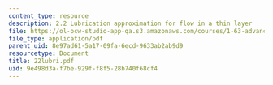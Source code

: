 ```yaml
---
content_type: resource
description: 2.2 Lubrication approximation for flow in a thin layer
file: https://ol-ocw-studio-app-qa.s3.amazonaws.com/courses/1-63-advanced-fluid-dynamics-of-the-environment-fall-2002/9e498d3af7be929ff8f528b740f68cf4_22lubri.pdf
file_type: application/pdf
parent_uid: 8e97ad61-5a17-09fa-6ecd-9633ab2ab9d9
resourcetype: Document
title: 22lubri.pdf
uid: 9e498d3a-f7be-929f-f8f5-28b740f68cf4
---
```

